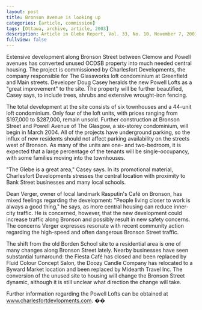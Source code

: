 ```yaml
---
layout: post
title: Bronson Avenue is looking up
categories: [article, commission]
tags: [Ottawa, archive, article, 2003]
description: Article in Glebe Report, Vol. 33, No. 10, November 7, 2003
fullview: false
---
```


Extensive development along Bronson Street between Clemow and Powell avenues has converted unused OCDSB property into much needed central housing. The project is commissioned by Charlesfort Developments, the company responsible for The Glassworks loft condominium at Greenfield and Main streets. Developer Doug Casey heralds the new Powell Lofts as a "great improvement" to the site. The property will be further beautified, Casey says, to include trees, shrubs and extensive wrought-iron fencing.

The total development at the site consists of six townhouses and a 44-unit loft condominium. Only four of the loft units, with prices ranging from $197,000 to $287,000, remain unsold. Further construction at Bronson Street and Powell Avenue of The Glasgow, a six-storey condominium, will begin in March 2004. All of the projects have underground parking, so the influx of new residents should not affect parking availability on the streets west of Bronson. As many of the units are one- and two-bedroom, it is expected that a large percentage of the tenants will be single-occupancy, with some families moving into the townhouses.

"The Glebe is a great area," Casey says. In its promotional material, Charlesfort Developments stresses the central location with proximity to Bank Street businesses and many local schools.

Dean Verger, owner of local landmark Rasputin's Café on Bronson, has mixed feelings regarding the development: "People living closer to work is always a good thing," he says, as more central housing can reduce inner-city traffic. He is concerned, however, that the new development could increase traffic along Bronson and possibly result in new safety concerns. The concerns Verger expresses resonate with recent community action regarding the high-speed and often dangerous Bronson Street traffic.

The shift from the old Borden School site to a residential area is one of many changes along Bronson Street lately. Nearby businesses have seen substantial turnaround: the Fiesta Café has closed and been replaced by Fluid Colour Concept Salon, the Doozy Candle Company has relocated to a Byward Market location and been replaced by Midearth Travel Inc. The conversion of the unused site to housing will change the Bronson Street dynamic, although it is still unclear what direction the change will take.

Further information regarding the Powell Lofts can be obtained at www.charlesfortdevlopments.com.
 ��